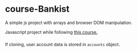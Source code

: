 # course-Bankist
A simple js project with arrays and browser DOM manipulation.

Javascript project while following [this course.](https://www.udemy.com/course/the-complete-javascript-course)

###
If cloning, user account data is stored in `accounts` object.
